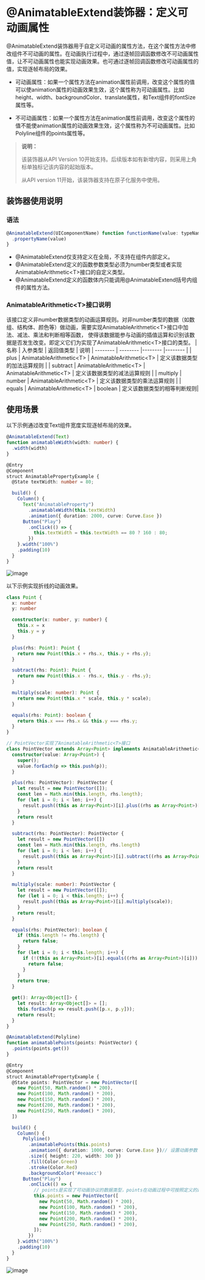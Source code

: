 # \@AnimatableExtend装饰器：定义可动画属性

@AnimatableExtend装饰器用于自定义可动画的属性方法，在这个属性方法中修改组件不可动画的属性。在动画执行过程中，通过逐帧回调函数修改不可动画属性值，让不可动画属性也能实现动画效果。也可通过逐帧回调函数修改可动画属性的值，实现逐帧布局的效果。

- 可动画属性：如果一个属性方法在animation属性前调用，改变这个属性的值可以使animation属性的动画效果生效，这个属性称为可动画属性。比如height、width、backgroundColor、translate属性，和Text组件的fontSize属性等。

- 不可动画属性：如果一个属性方法在animation属性前调用，改变这个属性的值不能使animation属性的动画效果生效，这个属性称为不可动画属性。比如Polyline组件的points属性等。

>  **说明：**
>
>  该装饰器从API Version 10开始支持。后续版本如有新增内容，则采用上角标单独标记该内容的起始版本。
>
> 从API version 11开始，该装饰器支持在原子化服务中使用。

## 装饰器使用说明


### 语法


```ts
@AnimatableExtend(UIComponentName) function functionName(value: typeName) { 
  .propertyName(value)
}
```

- \@AnimatableExtend仅支持定义在全局，不支持在组件内部定义。
- \@AnimatableExtend定义的函数参数类型必须为number类型或者实现 AnimatableArithmetic\<T\>接口的自定义类型。
- \@AnimatableExtend定义的函数体内只能调用\@AnimatableExtend括号内组件的属性方法。

### AnimatableArithmetic\<T\>接口说明
该接口定义非number数据类型的动画运算规则。对非number类型的数据（如数组、结构体、颜色等）做动画，需要实现AnimatableArithmetic\<T\>接口中加法、减法、乘法和判断相等函数，
使得该数据能参与动画的插值运算和识别该数据是否发生改变。即定义它们为实现了AnimatableArithmetic\<T\>接口的类型。
| 名称 | 入参类型 | 返回值类型 | 说明
| -------- | -------- |-------- |-------- |
| plus | AnimatableArithmetic\<T\> | AnimatableArithmetic\<T\> | 定义该数据类型的加法运算规则 |
| subtract | AnimatableArithmetic\<T\> | AnimatableArithmetic\<T\> | 定义该数据类型的减法运算规则 |
| multiply | number | AnimatableArithmetic\<T\> | 定义该数据类型的乘法运算规则 |
| equals | AnimatableArithmetic\<T\> | boolean | 定义该数据类型的相等判断规则|

## 使用场景

以下示例通过改变Text组件宽度实现逐帧布局的效果。


```ts
@AnimatableExtend(Text)
function animatableWidth(width: number) {
  .width(width)
}

@Entry
@Component
struct AnimatablePropertyExample {
  @State textWidth: number = 80;

  build() {
    Column() {
      Text("AnimatableProperty")
        .animatableWidth(this.textWidth)
        .animation({ duration: 2000, curve: Curve.Ease })
      Button("Play")
        .onClick(() => {
          this.textWidth = this.textWidth == 80 ? 160 : 80;
        })
    }.width("100%")
    .padding(10)
  }
}
```
![image](figures/AnimatableProperty.gif)


以下示例实现折线的动画效果。  


```ts
class Point {
  x: number
  y: number

  constructor(x: number, y: number) {
    this.x = x
    this.y = y
  }

  plus(rhs: Point): Point {
    return new Point(this.x + rhs.x, this.y + rhs.y);
  }

  subtract(rhs: Point): Point {
    return new Point(this.x - rhs.x, this.y - rhs.y);
  }

  multiply(scale: number): Point {
    return new Point(this.x * scale, this.y * scale);
  }

  equals(rhs: Point): boolean {
    return this.x === rhs.x && this.y === rhs.y;
  }
}

// PointVector实现了AnimatableArithmetic<T>接口
class PointVector extends Array<Point> implements AnimatableArithmetic<PointVector> {
  constructor(value: Array<Point>) {
    super();
    value.forEach(p => this.push(p));
  }

  plus(rhs: PointVector): PointVector {
    let result = new PointVector([]);
    const len = Math.min(this.length, rhs.length);
    for (let i = 0; i < len; i++) {
      result.push((this as Array<Point>)[i].plus((rhs as Array<Point>)[i]));
    }
    return result
  }

  subtract(rhs: PointVector): PointVector {
    let result = new PointVector([])
    const len = Math.min(this.length, rhs.length)
    for (let i = 0; i < len; i++) {
      result.push((this as Array<Point>)[i].subtract((rhs as Array<Point>)[i]))
    }
    return result
  }

  multiply(scale: number): PointVector {
    let result = new PointVector([]);
    for (let i = 0; i < this.length; i++) {
      result.push((this as Array<Point>)[i].multiply(scale));
    }
    return result;
  }

  equals(rhs: PointVector): boolean {
    if (this.length != rhs.length) {
      return false;
    }
    for (let i = 0; i < this.length; i++) {
      if (!(this as Array<Point>)[i].equals((rhs as Array<Point>)[i])) {
        return false;
      }
    }
    return true;
  }

  get(): Array<Object[]> {
    let result: Array<Object[]> = [];
    this.forEach(p => result.push([p.x, p.y]));
    return result;
  }
}

@AnimatableExtend(Polyline)
function animatablePoints(points: PointVector) {
  .points(points.get())
}

@Entry
@Component
struct AnimatablePropertyExample {
  @State points: PointVector = new PointVector([
    new Point(50, Math.random() * 200),
    new Point(100, Math.random() * 200),
    new Point(150, Math.random() * 200),
    new Point(200, Math.random() * 200),
    new Point(250, Math.random() * 200),
  ])

  build() {
    Column() {
      Polyline()
        .animatablePoints(this.points)
        .animation({ duration: 1000, curve: Curve.Ease })// 设置动画参数
        .size({ height: 220, width: 300 })
        .fill(Color.Green)
        .stroke(Color.Red)
        .backgroundColor('#eeaacc')
      Button("Play")
        .onClick(() => {
          // points是实现了可动画协议的数据类型，points在动画过程中可按照定义的运算规则、动画参数从之前的PointVector变为新的PointVector数据，产生每一帧的PointVector数据，进而产生动画
          this.points = new PointVector([
            new Point(50, Math.random() * 200),
            new Point(100, Math.random() * 200),
            new Point(150, Math.random() * 200),
            new Point(200, Math.random() * 200),
            new Point(250, Math.random() * 200),
          ]);
        })
    }.width("100%")
    .padding(10)
  }
}
```
![image](figures/animatable-points.gif)